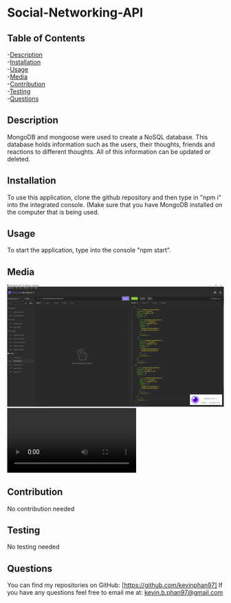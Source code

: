 # Social-Networking-API


  ## Table of Contents
  -[Description](#description)<br/>
  -[Installation](#installation)<br/>
  -[Usage](#usage)<br/>
  -[Media](#media)<br/>
  -[Contribution](#contribution)<br/>
  -[Testing](#testing)<br/>
  -[Questions](#questions)<br/>

  ## Description
  MongoDB and mongoose were used to create a NoSQL database. This database holds information such as the users, their thoughts, friends and reactions to different thoughts. All of this information can be updated or deleted.

  ## Installation
  To use this application, clone the github repository and then type in "npm i" into the integrated console. (Make sure that you have MongoDB installed on the computer that is being used.

  ## Usage
  To start the application, type into the console "npm start".

  ## Media
  ![screenshot](https://github.com/kevinphan97/social-networking-api/blob/main/assets/NoSQL.png)
  ![video](https://github.com/kevinphan97/social-networking-api/blob/main/assets/NoSQL%20challenge.mp4)

  ## Contribution
  No contribution needed

  ## Testing
  No testing needed

  ## Questions
  You can find my repositories on GitHub: [https://github.com/kevinphan97]
  If you have any questions feel free to email me at: kevin.b.phan97@gmail.com
